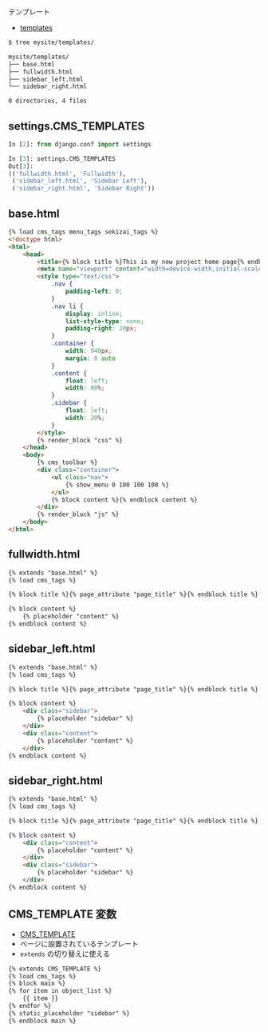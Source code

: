 テンプレート

- [templates](http://docs.django-cms.org/en/release-3.4.x/introduction/templates_placeholders.html#templates)


~~~bash
$ tree mysite/templates/

mysite/templates/
├── base.html
├── fullwidth.html
├── sidebar_left.html
└── sidebar_right.html

0 directories, 4 files
~~~

## settings.CMS_TEMPLATES

~~~py
In [2]: from django.conf import settings

In [3]: settings.CMS_TEMPLATES
Out[3]:
(('fullwidth.html', 'Fullwidth'),
 ('sidebar_left.html', 'Sidebar Left'),
 ('sidebar_right.html', 'Sidebar Right'))
~~~

## base.html

~~~html
{% load cms_tags menu_tags sekizai_tags %}
<!doctype html>
<html>
    <head>
        <title>{% block title %}This is my new project home page{% endblock title %}</title>
        <meta name="viewport" content="width=device-width,initial-scale=1">
        <style type="text/css">
            .nav {
                padding-left: 0;
            }
            .nav li {
                display: inline;
                list-style-type: none;
                padding-right: 20px;
            }
            .container {
                width: 940px;
                margin: 0 auto
            }
            .content {
                float: left;
                width: 80%;
            }
            .sidebar {
                float: left;
                width: 20%;
            }
        </style>
        {% render_block "css" %}
    </head>
    <body>
        {% cms_toolbar %}
        <div class="container">
            <ul class="nav">
                {% show_menu 0 100 100 100 %}
            </ul>
            {% block content %}{% endblock content %}
        </div>
        {% render_block "js" %}
    </body>
</html>
~~~

## fullwidth.html

~~~html
{% extends "base.html" %}
{% load cms_tags %}

{% block title %}{% page_attribute "page_title" %}{% endblock title %}

{% block content %}
	{% placeholder "content" %}
{% endblock content %}
~~~

## sidebar_left.html

~~~html
{% extends "base.html" %}
{% load cms_tags %}

{% block title %}{% page_attribute "page_title" %}{% endblock title %}

{% block content %}
    <div class="sidebar">
        {% placeholder "sidebar" %}
    </div>
    <div class="content">
        {% placeholder "content" %}
    </div>
{% endblock content %}
~~~

## sidebar_right.html

~~~html
{% extends "base.html" %}
{% load cms_tags %}

{% block title %}{% page_attribute "page_title" %}{% endblock title %}

{% block content %}
    <div class="content">
        {% placeholder "content" %}
    </div>
    <div class="sidebar">
        {% placeholder "sidebar" %}
    </div>
{% endblock content %}
~~~

## CMS_TEMPLATE 変数

- [CMS_TEMPLATE](http://docs.django-cms.org/en/release-3.4.x/how_to/templates.html#cms-template)
- ページに設置されているテンプレート
- `extends` の切り替えに使える

~~~html
{% extends CMS_TEMPLATE %}
{% load cms_tags %}
{% block main %}
{% for item in object_list %}
    {{ item }}
{% endfor %}
{% static_placeholder "sidebar" %}
{% endblock main %}
~~~
